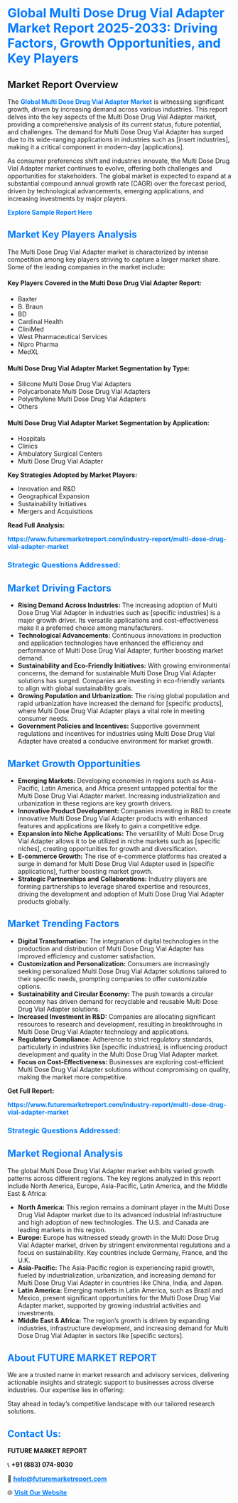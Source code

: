 <h1 style="color: #007BFF;">Global Multi Dose Drug Vial Adapter Market Report 2025-2033: Driving Factors, Growth Opportunities, and Key Players</h1>

<section id="overview">
<h2>Market Report Overview</h2>
<p>The <a href="https://www.futuremarketreport.com/industry-report/multi-dose-drug-vial-adapter-market" style="color: #007BFF; text-decoration: none;"><strong>Global Multi Dose Drug Vial Adapter Market</strong></a> is witnessing significant growth, driven by increasing demand across various industries. This report delves into the key aspects of the Multi Dose Drug Vial Adapter market, providing a comprehensive analysis of its current status, future potential, and challenges. The demand for Multi Dose Drug Vial Adapter has surged due to its wide-ranging applications in industries such as [insert industries], making it a critical component in modern-day [applications].</p>
<p>As consumer preferences shift and industries innovate, the Multi Dose Drug Vial Adapter market continues to evolve, offering both challenges and opportunities for stakeholders. The global market is expected to expand at a substantial compound annual growth rate (CAGR) over the forecast period, driven by technological advancements, emerging applications, and increasing investments by major players.</p>
</section>

<section id="overview">
<p><a href="https://www.futuremarketreport.com/request-sample/reportId=127334" style="color: #007BFF; text-decoration: none;"><strong>Explore Sample Report Here</strong></a></p>
</section>

<section id="key-players">
<h2 style="color: #007BFF;">Market Key Players Analysis</h2>
<p>The Multi Dose Drug Vial Adapter market is characterized by intense competition among key players striving to capture a larger market share. Some of the leading companies in the market include:</p>
<h4>Key Players Covered in the Multi Dose Drug Vial Adapter Report:</h4>
<ul><li>Baxter</li><li>B. Braun</li><li>BD</li><li>Cardinal Health</li><li>CliniMed</li><li>West Pharmaceutical Services</li><li>Nipro Pharma</li><li>MedXL</li></ul>
<h4>Multi Dose Drug Vial Adapter Market Segmentation by Type:</h4>
<ul><li>Silicone Multi Dose Drug Vial Adapters</li><li>Polycarbonate Multi Dose Drug Vial Adapters</li><li>Polyethylene Multi Dose Drug Vial Adapters</li><li>Others</li></ul>

<h4>Multi Dose Drug Vial Adapter Market Segmentation by Application:</h4>
<ul><li>Hospitals</li><li>Clinics</li><li>Ambulatory Surgical Centers</li><li>Multi Dose Drug Vial Adapter</li></ul>
<p><strong>Key Strategies Adopted by Market Players:</strong></p>
<ul>
<li>Innovation and R&D</li>
<li>Geographical Expansion</li>
<li>Sustainability Initiatives</li>
<li>Mergers and Acquisitions</li>
</ul>
</section>

<section>
<p><strong>Read Full Analysis: </strong></p><a href="https://www.futuremarketreport.com/industry-report/multi-dose-drug-vial-adapter-market" style="color: #007BFF; text-decoration: none;"><strong>https://www.futuremarketreport.com/industry-report/multi-dose-drug-vial-adapter-market</strong></a>
<h3 style="color: #007BFF;">Strategic Questions Addressed:</h3>
</section>

<section id="driving-factors">
<h2 style="color: #007BFF;">Market Driving Factors</h2>
<ul>
<li><strong>Rising Demand Across Industries:</strong> The increasing adoption of Multi Dose Drug Vial Adapter in industries such as [specific industries] is a major growth driver. Its versatile applications and cost-effectiveness make it a preferred choice among manufacturers.</li>
<li><strong>Technological Advancements:</strong> Continuous innovations in production and application technologies have enhanced the efficiency and performance of Multi Dose Drug Vial Adapter, further boosting market demand.</li>
<li><strong>Sustainability and Eco-Friendly Initiatives:</strong> With growing environmental concerns, the demand for sustainable Multi Dose Drug Vial Adapter solutions has surged. Companies are investing in eco-friendly variants to align with global sustainability goals.</li>
<li><strong>Growing Population and Urbanization:</strong> The rising global population and rapid urbanization have increased the demand for [specific products], where Multi Dose Drug Vial Adapter plays a vital role in meeting consumer needs.</li>
<li><strong>Government Policies and Incentives:</strong> Supportive government regulations and incentives for industries using Multi Dose Drug Vial Adapter have created a conducive environment for market growth.</li>
</ul>
</section>

<section id="growth-opportunities">
<h2 style="color: #007BFF;">Market Growth Opportunities</h2>
<ul>
<li><strong>Emerging Markets:</strong> Developing economies in regions such as Asia-Pacific, Latin America, and Africa present untapped potential for the Multi Dose Drug Vial Adapter market. Increasing industrialization and urbanization in these regions are key growth drivers.</li>
<li><strong>Innovative Product Development:</strong> Companies investing in R&D to create innovative Multi Dose Drug Vial Adapter products with enhanced features and applications are likely to gain a competitive edge.</li>
<li><strong>Expansion into Niche Applications:</strong> The versatility of Multi Dose Drug Vial Adapter allows it to be utilized in niche markets such as [specific niches], creating opportunities for growth and diversification.</li>
<li><strong>E-commerce Growth:</strong> The rise of e-commerce platforms has created a surge in demand for Multi Dose Drug Vial Adapter used in [specific applications], further boosting market growth.</li>
<li><strong>Strategic Partnerships and Collaborations:</strong> Industry players are forming partnerships to leverage shared expertise and resources, driving the development and adoption of Multi Dose Drug Vial Adapter products globally.</li>
</ul>
</section>

<section id="trending-factors">
<h2 style="color: #007BFF;">Market Trending Factors</h2>
<ul>
<li><strong>Digital Transformation:</strong> The integration of digital technologies in the production and distribution of Multi Dose Drug Vial Adapter has improved efficiency and customer satisfaction.</li>
<li><strong>Customization and Personalization:</strong> Consumers are increasingly seeking personalized Multi Dose Drug Vial Adapter solutions tailored to their specific needs, prompting companies to offer customizable options.</li>
<li><strong>Sustainability and Circular Economy:</strong> The push towards a circular economy has driven demand for recyclable and reusable Multi Dose Drug Vial Adapter solutions.</li>
<li><strong>Increased Investment in R&D:</strong> Companies are allocating significant resources to research and development, resulting in breakthroughs in Multi Dose Drug Vial Adapter technology and applications.</li>
<li><strong>Regulatory Compliance:</strong> Adherence to strict regulatory standards, particularly in industries like [specific industries], is influencing product development and quality in the Multi Dose Drug Vial Adapter market.</li>
<li><strong>Focus on Cost-Effectiveness:</strong> Businesses are exploring cost-efficient Multi Dose Drug Vial Adapter solutions without compromising on quality, making the market more competitive.</li>
</ul>
</section>

<section>
<p><strong>Get Full Report: </strong></p><a href="https://www.futuremarketreport.com/industry-report/multi-dose-drug-vial-adapter-market" style="color: #007BFF; text-decoration: none;"><strong>https://www.futuremarketreport.com/industry-report/multi-dose-drug-vial-adapter-market</strong></a>
<h3 style="color: #007BFF;">Strategic Questions Addressed:</h3>
</section>


<section id="regional-analysis">
<h2 style="color: #007BFF;">Market Regional Analysis</h2>
<p>The global Multi Dose Drug Vial Adapter market exhibits varied growth patterns across different regions. The key regions analyzed in this report include North America, Europe, Asia-Pacific, Latin America, and the Middle East & Africa:</p>
<ul>
<li><strong>North America:</strong> This region remains a dominant player in the Multi Dose Drug Vial Adapter market due to its advanced industrial infrastructure and high adoption of new technologies. The U.S. and Canada are leading markets in this region.</li>
<li><strong>Europe:</strong> Europe has witnessed steady growth in the Multi Dose Drug Vial Adapter market, driven by stringent environmental regulations and a focus on sustainability. Key countries include Germany, France, and the U.K.</li>
<li><strong>Asia-Pacific:</strong> The Asia-Pacific region is experiencing rapid growth, fueled by industrialization, urbanization, and increasing demand for Multi Dose Drug Vial Adapter in countries like China, India, and Japan.</li>
<li><strong>Latin America:</strong> Emerging markets in Latin America, such as Brazil and Mexico, present significant opportunities for the Multi Dose Drug Vial Adapter market, supported by growing industrial activities and investments.</li>
<li><strong>Middle East & Africa:</strong> The region’s growth is driven by expanding industries, infrastructure development, and increasing demand for Multi Dose Drug Vial Adapter in sectors like [specific sectors].</li>
</ul>
</section>

<footer>
<h2 style="color: #007BFF;">About FUTURE MARKET REPORT</h2>
<p>We are a trusted name in market research and advisory services, delivering actionable insights and strategic support to businesses across diverse industries. Our expertise lies in offering:</p>

<p>Stay ahead in today’s competitive landscape with our tailored research solutions.</p>

<h2 style="color: #007BFF;">Contact Us:</h2>
<p><strong>FUTURE MARKET REPORT</strong></p>
<p>📞 <strong>+91 (883) 074-8030</strong></p>
<p>📧 <strong><a href="mailto:help@futuremarketreport.com" style="color: #007BFF;">help@futuremarketreport.com</a></strong></p>
<p>🌐 <strong><a href="https://www.futuremarketreport.com/" style="color: #007BFF;">Visit Our Website</a></strong></p>
</footer>